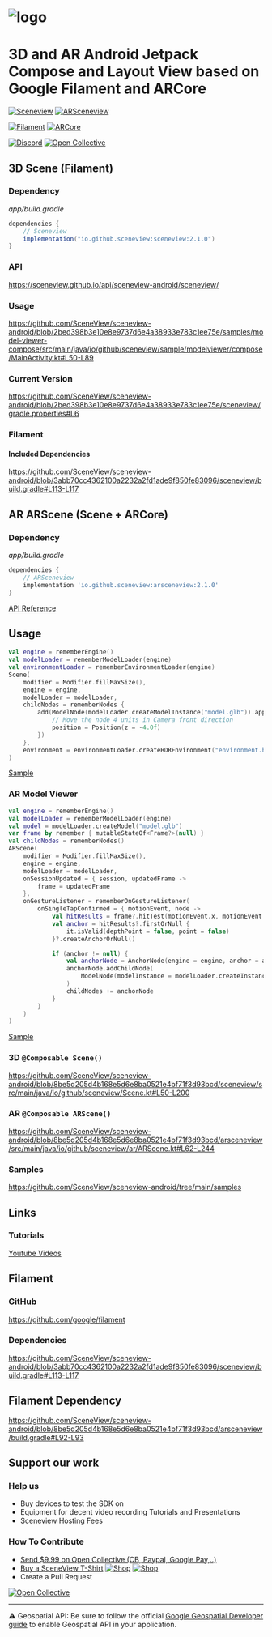 # ![logo](https://github.com/SceneView/sceneview-android/assets/6597529/ad382001-a771-4484-9746-3ad200d00f05)

# 3D and AR Android Jetpack Compose and Layout View based on Google Filament and ARCore

[![Sceneview](https://img.shields.io/maven-central/v/io.github.sceneview/sceneview.svg?label=Sceneview&color=6c35aa)](https://search.maven.org/artifact/io.github.sceneview/sceneview)
[![ARSceneview](https://img.shields.io/maven-central/v/io.github.sceneview/arsceneview.svg?label=ARSceneview&color=6c35aa)](https://search.maven.org/artifact/io.github.sceneview/arsceneview)

[![Filament](https://img.shields.io/badge/Filament-v1.51.0-yellow)](https://github.com/google/filament)
[![ARCore](https://img.shields.io/badge/ARCore-v1.42.0-c961cb)](https://github.com/google-ar/arcore-android-sdk)

[![Discord](https://img.shields.io/discord/893787194295222292?color=7389D8&label=Discord&logo=Discord&logoColor=ffffff&style=flat-square)](https://discord.gg/UbNDDBTNqb)
[![Open Collective](https://opencollective.com/sceneview/tiers/badge.svg?label=Donators%20)](https://opencollective.com/sceneview)


## 3D Scene (Filament)

### Dependency
*app/build.gradle*
```gradle
dependencies {
    // Sceneview
    implementation("io.github.sceneview:sceneview:2.1.0")
}
```

### API
https://sceneview.github.io/api/sceneview-android/sceneview/

### Usage
https://github.com/SceneView/sceneview-android/blob/2bed398b3e10e8e9737d6e4a38933e783c1ee75e/samples/model-viewer-compose/src/main/java/io/github/sceneview/sample/modelviewer/compose/MainActivity.kt#L50-L89

### Current Version
https://github.com/SceneView/sceneview-android/blob/2bed398b3e10e8e9737d6e4a38933e783c1ee75e/sceneview/gradle.properties#L6

### Filament
#### Included Dependencies
https://github.com/SceneView/sceneview-android/blob/3abb70cc4362100a2232a2fd1ade9f850fe83096/sceneview/build.gradle#L113-L117

## AR ARScene (Scene + ARCore)

### Dependency
*app/build.gradle*
```gradle
dependencies {
    // ARSceneview
    implementation 'io.github.sceneview:arsceneview:2.1.0'
}
```

[API Reference](https://sceneview.github.io/api/sceneview-android/arsceneview/)

## Usage



```kotlin
val engine = rememberEngine()
val modelLoader = rememberModelLoader(engine)
val environmentLoader = rememberEnvironmentLoader(engine)
Scene(
    modifier = Modifier.fillMaxSize(),
    engine = engine,
    modelLoader = modelLoader,
    childNodes = rememberNodes {
        add(ModelNode(modelLoader.createModelInstance("model.glb")).apply {
            // Move the node 4 units in Camera front direction
            position = Position(z = -4.0f)
        })
    },
    environment = environmentLoader.createHDREnvironment("environment.hdr")!!
)
```

[Sample](https://github.com/SceneView/sceneview-android/tree/main/samples/model-viewer-compose)

### AR Model Viewer

```kotlin
val engine = rememberEngine()
val modelLoader = rememberModelLoader(engine)
val model = modelLoader.createModel("model.glb")
var frame by remember { mutableStateOf<Frame?>(null) }
val childNodes = rememberNodes()
ARScene(
    modifier = Modifier.fillMaxSize(),
    engine = engine,
    modelLoader = modelLoader,
    onSessionUpdated = { session, updatedFrame ->
        frame = updatedFrame
    },
    onGestureListener = rememberOnGestureListener(
        onSingleTapConfirmed = { motionEvent, node ->
            val hitResults = frame?.hitTest(motionEvent.x, motionEvent.y)
            val anchor = hitResults?.firstOrNull {
                it.isValid(depthPoint = false, point = false)
            }?.createAnchorOrNull()

            if (anchor != null) {
                val anchorNode = AnchorNode(engine = engine, anchor = anchor)
                anchorNode.addChildNode(
                    ModelNode(modelInstance = modelLoader.createInstance(model)!!)
                )
                childNodes += anchorNode
            }
        }
    )
)
```

[Sample](https://github.com/SceneView/sceneview-android/tree/main/samples/ar-model-viewer-compose)



### 3D `@Composable Scene()`
https://github.com/SceneView/sceneview-android/blob/8be5d205d4b168e5d6e8ba0521e4bf71f3d93bcd/sceneview/src/main/java/io/github/sceneview/Scene.kt#L50-L200
### AR `@Composable ARScene()`
https://github.com/SceneView/sceneview-android/blob/8be5d205d4b168e5d6e8ba0521e4bf71f3d93bcd/arsceneview/src/main/java/io/github/sceneview/ar/ARScene.kt#L62-L244
### Samples
https://github.com/SceneView/sceneview-android/tree/main/samples

## Links

### Tutorials
[Youtube Videos](https://www.youtube.com/results?search_query=SceneView+android)

## Filament 
### GitHub
https://github.com/google/filament

### Dependencies
https://github.com/SceneView/sceneview-android/blob/3abb70cc4362100a2232a2fd1ade9f850fe83096/sceneview/build.gradle#L113-L117

## Filament Dependency
https://github.com/SceneView/sceneview-android/blob/8be5d205d4b168e5d6e8ba0521e4bf71f3d93bcd/arsceneview/build.gradle#L92-L93

## Support our work

### Help us
- Buy devices to test the SDK on
- Equipment for decent video recording Tutorials and Presentations
- Sceneview Hosting Fees

### How To Contribute
- [Send $9.99 on Open Collective (CB, Paypal, Google Pay,..)](https://opencollective.com/sceneview/contribute/say-thank-you-ask-a-question-ask-for-features-and-fixes-33651)
- [Buy a SceneView T-Shirt](https://sceneview.threadless.com/designs/sceneview)
[![Shop](https://user-images.githubusercontent.com/6597529/229289239-beabba4a-b368-4667-b68a-b49b9729cd56.png)](https://sceneview.threadless.com/designs/sceneview)
[![Shop](https://user-images.githubusercontent.com/6597529/229322274-1842af45-a328-4b8c-b51a-9fc2402c1fc8.png)](https://sceneview.threadless.com/designs/sceneview)
- Create a Pull Request

[![Open Collective](https://user-images.githubusercontent.com/6597529/229289721-bdecf986-1b83-46bd-92cb-433114f03429.png)](https://opencollective.com/sceneview)

---
⚠️ Geospatial API: Be sure to follow the official [Google Geospatial Developer guide](https://developers.google.com/ar/develop/java/geospatial/developer-guide)
to enable Geospatial API in your application.
